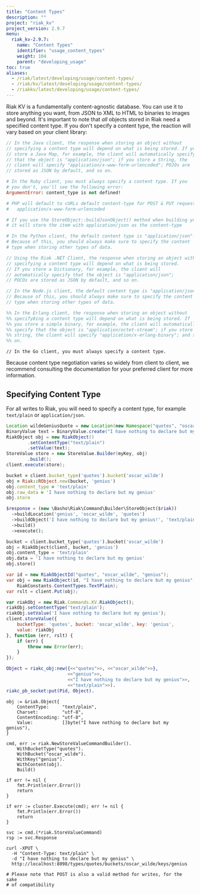 ```yaml
---
title: "Content Types"
description: ""
project: "riak_kv"
project_version: 2.9.7
menu:
  riak_kv-2.9.7:
    name: "Content Types"
    identifier: "usage_content_types"
    weight: 104
    parent: "developing_usage"
toc: true
aliases:
  - /riak/latest/developing/usage/content-types/
  - /riak/kv/latest/developing/usage/content-types/
  - /riakkv/latest/developing/usage/content-types/
---
```



Riak KV is a fundamentally content-agnostic database. You can use it to
store anything you want, from JSON to XML to HTML to binaries to images
and beyond. It's important to note that _all_ objects stored in
Riak need a specified content type. If you don't specify a
content type, the reaction will vary based on your client library:

```java
// In the Java client, the response when storing an object without
// specifying a content type will depend on what is being stored. If you
// store a Java Map, for example, the client will automatically specify
// that the object is "application/json"; if you store a String, the
// client will specify "application/x-www-form-urlencoded"; POJOs are
// stored as JSON by default, and so on.
```

```ruby
# In the Ruby client, you must always specify a content type. If you
# you don't, you'll see the following error:
ArgumentError: content_type is not defined!
```

```php
# PHP will default to cURLs default content-type for POST & PUT requests:
#   application/x-www-form-urlencoded

# If you use the StoreObject::buildJsonObject() method when building your command, 
# it will store the item with application/json as the content-type
```

```python
# In the Python client, the default content type is "application/json".
# Because of this, you should always make sure to specify the content
# type when storing other types of data.
```

```csharp
// Using the Riak .NET Client, the response when storing an object without
// specifying a content type will depend on what is being stored.
// If you store a Dictionary, for example, the client will
// automatically specify that the object is "application/json";
// POCOs are stored as JSON by default, and so on.
```

```javascript
// In the Node.js client, the default content type is "application/json".
// Because of this, you should always make sure to specify the content
// type when storing other types of data.
```

```erlang
%% In the Erlang client, the response when storing an object without
%% specify8ing a content type will depend on what is being stored. If
%% you store a simple binary, for example, the client will automatically
%% specify that the object is "application/octet-stream"; if you store a
%% string, the client will specify "application/x-erlang-binary"; and so
%% on.
```

```golang
// In the Go client, you must always specify a content type.
```

Because content type negotiation varies so widely from client to client,
we recommend consulting the documentation for your preferred client for
more information.

## Specifying Content Type

For all writes to Riak, you will need to specify a content type, for
example `text/plain` or `application/json`.

```java
Location wildeGeniusQuote = new Location(new Namespace("quotes", "oscar_wilde"), "genius");
BinaryValue text = BinaryValue.create("I have nothing to declare but my genius");
RiakObject obj = new RiakObject()
        .setContentType("text/plain")
        .setValue(text);
StoreValue store = new StoreValue.Builder(myKey, obj)
        .build();
client.execute(store);
```

```ruby
bucket = client.bucket_type('quotes').bucket('oscar_wilde')
obj = Riak::RObject.new(bucket, 'genius')
obj.content_type = 'text/plain'
obj.raw_data = 'I have nothing to declare but my genius'
obj.store
```

```php
$response = (new \Basho\Riak\Command\Builder\StoreObject($riak))
  ->buildLocation('genius', 'oscar_wilde', 'quotes')
  ->buildObject('I have nothing to declare but my genius!', 'text/plain')
  ->build()
  ->execute();
```

```python
bucket = client.bucket_type('quotes').bucket('oscar_wilde')
obj = RiakObject(client, bucket, 'genius')
obj.content_type = 'text/plain'
obj.data = 'I have nothing to declare but my genius'
obj.store()
```

```csharp
var id = new RiakObjectId("quotes", "oscar_wilde", "genius");
var obj = new RiakObject(id, "I have nothing to declare but my genius",
    RiakConstants.ContentTypes.TextPlain);
var rslt = client.Put(obj);
```

```javascript
var riakObj = new Riak.Commands.KV.RiakObject();
riakObj.setContentType('text/plain');
riakObj.setValue('I have nothing to declare but my genius');
client.storeValue({
    bucketType: 'quotes', bucket: 'oscar_wilde', key: 'genius',
    value: riakObj
}, function (err, rslt) {
    if (err) {
        throw new Error(err);
    }
});
```

```erlang
Object = riakc_obj:new({<<"quotes">>, <<"oscar_wilde">>},
                       <<"genius">>,
                       <<"I have nothing to declare but my genius">>,
                       <<"text/plain">>).
riakc_pb_socket:put(Pid, Object).
```

```golang
obj := &riak.Object{
    ContentType:     "text/plain",
    Charset:         "utf-8",
    ContentEncoding: "utf-8",
    Value:           []byte("I have nothing to declare but my genius"),
}

cmd, err := riak.NewStoreValueCommandBuilder().
    WithBucketType("quotes").
    WithBucket("oscar_wilde").
    WithKey("genius").
    WithContent(obj).
    Build()

if err != nil {
    fmt.Println(err.Error())
    return
}

if err := cluster.Execute(cmd); err != nil {
    fmt.Println(err.Error())
    return
}

svc := cmd.(*riak.StoreValueCommand)
rsp := svc.Response
```

```curl
curl -XPUT \
  -H "Content-Type: text/plain" \
  -d "I have nothing to declare but my genius" \
  http://localhost:8098/types/quotes/buckets/oscar_wilde/keys/genius

# Please note that POST is also a valid method for writes, for the sake
# of compatibility
```


